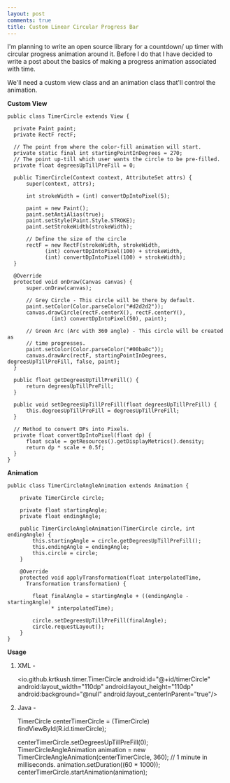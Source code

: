 ```yaml
---
layout: post
comments: true
title: Custom Linear Circular Progress Bar
---
```


I'm planning to write an open source library for a countdown/ up timer with circular progress animation around it.
Before I do that I have decided to write a post about the basics of making a progress animation associated with time.

<Insert Image>

We'll need a custom view class and an animation class that'll control the animation.

**Custom View**

    public class TimerCircle extends View {

      private Paint paint;
      private RectF rectF;

      // The point from where the color-fill animation will start.
      private static final int startingPointInDegrees = 270;
      // The point up-till which user wants the circle to be pre-filled.
      private float degreesUpTillPreFill = 0;

      public TimerCircle(Context context, AttributeSet attrs) {
          super(context, attrs);

          int strokeWidth = (int) convertDpIntoPixel(5);

          paint = new Paint();
          paint.setAntiAlias(true);
          paint.setStyle(Paint.Style.STROKE);
          paint.setStrokeWidth(strokeWidth);

          // Define the size of the circle
          rectF = new RectF(strokeWidth, strokeWidth,
                (int) convertDpIntoPixel(100) + strokeWidth,
                (int) convertDpIntoPixel(100) + strokeWidth);
      }          

      @Override
      protected void onDraw(Canvas canvas) {
          super.onDraw(canvas);

          // Grey Circle - This circle will be there by default.
          paint.setColor(Color.parseColor("#d2d2d2"));
          canvas.drawCircle(rectF.centerX(), rectF.centerY(),
                  (int) convertDpIntoPixel(50), paint);

          // Green Arc (Arc with 360 angle) - This circle will be created as
          // time progresses.
          paint.setColor(Color.parseColor("#00ba8c"));
          canvas.drawArc(rectF, startingPointInDegrees, degreesUpTillPreFill, false, paint);
      }

      public float getDegreesUpTillPreFill() {
          return degreesUpTillPreFill;
      }

      public void setDegreesUpTillPreFill(float degreesUpTillPreFill) {
          this.degreesUpTillPreFill = degreesUpTillPreFill;
      }

      // Method to convert DPs into Pixels.
      private float convertDpIntoPixel(float dp) {
          float scale = getResources().getDisplayMetrics().density;
          return dp * scale + 0.5f;
      }
    }


**Animation**

    public class TimerCircleAngleAnimation extends Animation {

        private TimerCircle circle;

        private float startingAngle;
        private float endingAngle;

        public TimerCircleAngleAnimation(TimerCircle circle, int endingAngle) {
            this.startingAngle = circle.getDegreesUpTillPreFill();
            this.endingAngle = endingAngle;
            this.circle = circle;
        }

        @Override
        protected void applyTransformation(float interpolatedTime,
          Transformation transformation) {

            float finalAngle = startingAngle + ((endingAngle - startingAngle)
                  * interpolatedTime);

            circle.setDegreesUpTillPreFill(finalAngle);
            circle.requestLayout();
        }
    }


**Usage**

1. XML -

      <io.github.krtkush.timer.TimerCircle
        android:id="@+id/timerCircle"
        android:layout_width="110dp"
        android:layout_height="110dp"
        android:background="@null"
        android:layout_centerInParent="true"/>

2. Java -

      TimerCircle centerTimerCircle = (TimerCircle) findViewById(R.id.timerCircle);

      centerTimerCircle.setDegreesUpTillPreFill(0);
      TimerCircleAngleAnimation animation =
          new TimerCircleAngleAnimation(centerTimerCircle, 360);
      // 1 minute in milliseconds.
      animation.setDuration((60 * 1000));
      centerTimerCircle.startAnimation(animation);
